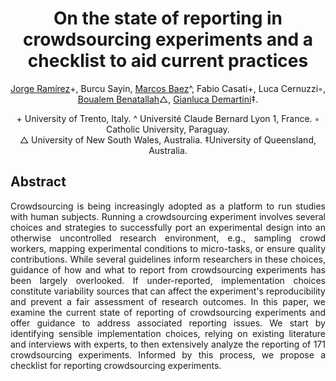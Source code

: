 <h1 align="center">On the state of reporting in crowdsourcing experiments and a checklist to aid current practices</h1>

<p align="center">
<a href="https://jramirez.me/" target="_blank">Jorge Ramírez</a>+, 
Burcu Sayin, 
<a href="http://disi.unitn.it/~baez/" target="_blank">Marcos Baez</a>^, 
Fabio Casati+, Luca Cernuzzi◦, 
<a href="https://sites.google.com/site/boualembenatallahwebsite/" target="_blank">Boualem Benatallah</a>△, 
<a href="https://www.gianlucademartini.net/" target="_blank"> Gianluca Demartini</a>‡.
</p>
<p align="center">
+ University of Trento, Italy. ^ Université Claude Bernard Lyon 1, France. ◦ Catholic University, Paraguay. 
<br> △ University of New South Wales, Australia. ‡University of Queensland, Australia.
</p>


## Abstract

<p align="justify">Crowdsourcing is being increasingly adopted as a platform to run studies with human subjects. Running a crowdsourcing experiment involves several choices and strategies to successfully port an experimental design into an otherwise uncontrolled research environment, e.g., sampling crowd workers, mapping experimental conditions to micro-tasks, or ensure quality contributions. While several guidelines inform researchers in these choices, guidance of how and what to report from crowdsourcing experiments has been largely overlooked. If under-reported, implementation choices constitute variability sources that can affect the experiment's reproducibility and prevent a fair assessment of research outcomes. In this paper, we examine the current state of reporting of crowdsourcing experiments and offer guidance to address associated reporting issues. We start by identifying sensible implementation choices, relying on existing literature and interviews with experts, to then extensively analyze the reporting of 171 crowdsourcing experiments. Informed by this process, we propose a checklist for reporting crowdsourcing experiments.
</p>
